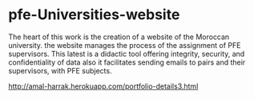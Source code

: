 # pfe-Universities-website
The heart of this work is the creation of a website of the Moroccan university. the website manages the process of the assignment of PFE supervisors. This latest is a didactic tool offering integrity, security, and confidentiality of data also it facilitates sending emails to pairs and their supervisors, with PFE subjects.

http://amal-harrak.herokuapp.com/portfolio-details3.html
